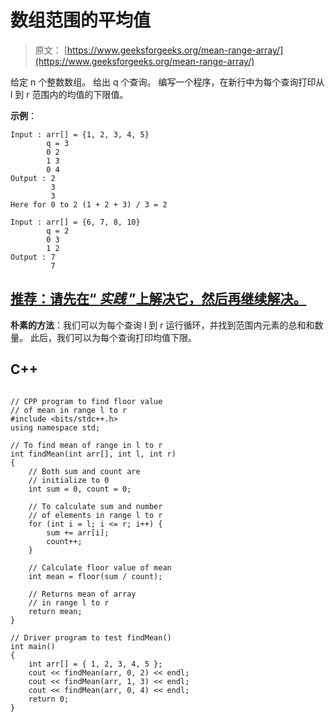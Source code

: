 # 数组范围的平均值

> 原文： [https://www.geeksforgeeks.org/mean-range-array/](https://www.geeksforgeeks.org/mean-range-array/)

给定 n 个整数数组。 给出 q 个查询。 编写一个程序，在新行中为每个查询打印从 l 到 r 范围内的均值的下限值。

**示例**：

```
Input : arr[] = {1, 2, 3, 4, 5}
        q = 3
        0 2
        1 3
        0 4
Output : 2
         3
         3
Here for 0 to 2 (1 + 2 + 3) / 3 = 2

Input : arr[] = {6, 7, 8, 10}
        q = 2
        0 3
        1 2
Output : 7
         7

```

## [推荐：请先在“ ***实践*** ”上解决它，然后再继续解决。](https://practice.geeksforgeeks.org/problems/mean-of-range-in-array/0)

**朴素的方法**：我们可以为每个查询 l 到 r 运行循环，并找到范围内元素的总和和数量。 此后，我们可以为每个查询打印均值下限。

## C++ 

```

// CPP program to find floor value 
// of mean in range l to r 
#include <bits/stdc++.h> 
using namespace std; 

// To find mean of range in l to r 
int findMean(int arr[], int l, int r) 
{ 
    // Both sum and count are 
    // initialize to 0 
    int sum = 0, count = 0; 

    // To calculate sum and number 
    // of elements in range l to r 
    for (int i = l; i <= r; i++) { 
        sum += arr[i]; 
        count++; 
    } 

    // Calculate floor value of mean 
    int mean = floor(sum / count); 

    // Returns mean of array 
    // in range l to r 
    return mean; 
} 

// Driver program to test findMean() 
int main() 
{ 
    int arr[] = { 1, 2, 3, 4, 5 }; 
    cout << findMean(arr, 0, 2) << endl; 
    cout << findMean(arr, 1, 3) << endl; 
    cout << findMean(arr, 0, 4) << endl; 
    return 0; 
} 

```